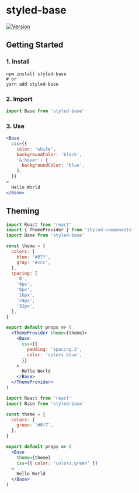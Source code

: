 # styled-base

[![Version][version-badge]][npm]

[version-badge]: https://img.shields.io/npm/v/styled-base.svg?style=flat-square

[npm]: https://www.npmjs.com/package/styled-base

## Getting Started 

### 1. Install

```shell
npm install styled-base
# or
yarn add styled-base
```

### 2. Import

```js
import Base from 'styled-base'
```

### 3. Use

```jsx
<Base 
  css={{ 
    color: 'white',
    backgroundColor: 'black',
    '&:hover': {
      backgroundColor: 'blue',
    },
  }}
>
  Hello World
</Base>
```

## Theming

```jsx
import React from 'react'
import { ThemeProvider } from 'styled-components'
import Base from 'styled-base'

const theme = {
  colors: {
    blue: '#07f',
    gray: '#ccc',
  },
  spacing: [
    '0',
    '4px',
    '8px',
    '16px',
    '24px',
    '32px',
  ],
}

export default props => (
  <ThemeProvider theme={theme}>
    <Base 
      css={{ 
        padding: 'spacing.2',
        color: 'colors.blue',
      }}
    >
      Hello World
    </Base>
  </ThemeProvider>
)
```

```jsx
import React from 'react'
import Base from 'styled-base'

const theme = {
  colors: {
    green: '#0f7',
  },
}

export default props => (
  <Base
    theme={theme}
    css={{ color: 'colors.green' }}
  >
    Hello World
  </Base>
)
```
